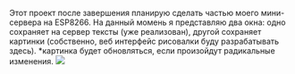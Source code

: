 Этот проект после завершения планирую сделать частью моего мини-сервера на ESP8266. 
На данный момень я представляю два окна: одно сохраняет на сервер тексты (уже реализован), 
другой сохраняет картинки
(собственно, веб интерфейс рисовалки буду разрабатывать здесь).
*картинка будет обновляться, если произойдут радикальные изменения.
<img src= "...">
